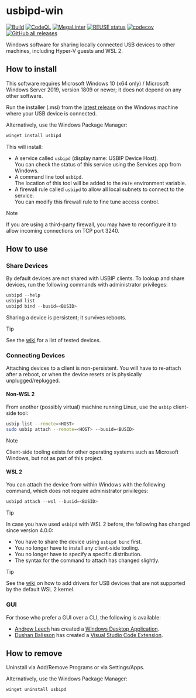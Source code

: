 <!--
SPDX-FileCopyrightText: 2020 Frans van Dorsselaer

SPDX-License-Identifier: GPL-3.0-only
-->

# usbipd-win

[![Build](https://github.com/dorssel/usbipd-win/workflows/Build/badge.svg?branch=master)](https://github.com/dorssel/usbipd-win/actions?query=workflow%3ABuild+branch%3Amaster)
[![CodeQL](https://github.com/dorssel/usbipd-win/workflows/CodeQL/badge.svg?branch=master)](https://github.com/dorssel/usbipd-win/actions?query=workflow%3ACodeQL+branch%3Amaster)
[![MegaLinter](https://github.com/dorssel/usbipd-win/workflows/MegaLinter/badge.svg?branch=master)](https://github.com/dorssel/usbipd-win/actions?query=workflow%3AMegaLinter+branch%3Amaster)
[![REUSE status](https://api.reuse.software/badge/github.com/dorssel/usbipd-win)](https://api.reuse.software/info/github.com/dorssel/usbipd-win)
[![codecov](https://codecov.io/gh/dorssel/usbipd-win/branch/master/graph/badge.svg?token=L0QI0AZRJI)](https://codecov.io/gh/dorssel/usbipd-win)
[![GitHub all releases](https://img.shields.io/github/downloads/dorssel/usbipd-win/total?logo=github)](https://github.com/dorssel/usbipd-win/releases)

Windows software for sharing locally connected USB devices to other machines, including Hyper-V guests and WSL 2.

## How to install

This software requires Microsoft Windows 10 (x64 only) / Microsoft Windows Server 2019, version 1809 or newer;
it does not depend on any other software.

Run the installer (.msi) from the [latest release](https://github.com/dorssel/usbipd-win/releases/latest)
on the Windows machine where your USB device is connected.

Alternatively, use the Windows Package Manager:

```powershell
winget install usbipd
```

This will install:

- A service called `usbipd` (display name: USBIP Device Host).\
  You can check the status of this service using the Services app from Windows.
- A command line tool `usbipd`.\
  The location of this tool will be added to the `PATH` environment variable.
- A firewall rule called `usbipd` to allow all local subnets to connect to the service.\
  You can modify this firewall rule to fine tune access control.

> [!NOTE]
> If you are using a third-party firewall, you may have to reconfigure it to allow
> incoming connections on TCP port 3240.

## How to use

### Share Devices

By default devices are not shared with USBIP clients.
To lookup and share devices, run the following commands with administrator privileges:

```powershell
usbipd --help
usbipd list
usbipd bind --busid=<BUSID>
```

Sharing a device is persistent; it survives reboots.

> [!TIP]
> See the [wiki](https://github.com/dorssel/usbipd-win/wiki/Tested-Devices) for a list of tested devices.

### Connecting Devices

Attaching devices to a client is non-persistent. You will have to re-attach after a reboot,
or when the device resets or is physically unplugged/replugged.

#### Non-WSL 2

From another (possibly virtual) machine running Linux, use the `usbip` client-side tool:

```bash
usbip list --remote=<HOST>
sudo usbip attach --remote=<HOST> --busid=<BUSID>
```

> [!NOTE]
> Client-side tooling exists for other operating systems such as Microsoft Windows, but not as part of this project.

#### WSL 2

You can attach the device from within Windows with the following command, which does not require administrator privileges:

```powershell
usbipd attach --wsl --busid=<BUSID>
```

> [!TIP]
> In case you have used `usbipd` with WSL 2 before, the following has changed since version 4.0.0:
> - You have to share the device using `usbipd bind` first.
> - You no longer have to install any client-side tooling.
> - You no longer have to specify a specific distribution.
> - The syntax for the command to attach has changed slightly.

> [!TIP]
> See the [wiki](https://github.com/dorssel/usbipd-win/wiki/WSL-support) on how to add drivers
> for USB devices that are not supported by the default WSL 2 kernel.

### GUI

For those who prefer a GUI over a CLI, the following is available:

- [Andrew Leech](https://github.com/andrewleech) has created a [Windows Desktop Application](https://gitlab.com/alelec/wsl-usb-gui).
- [Dushan Balisson](https://github.com/dushanabe) has created a [Visual Studio Code Extension](https://marketplace.visualstudio.com/items?itemName=thecreativedodo.usbip-connect).

## How to remove

Uninstall via Add/Remove Programs or via Settings/Apps.

Alternatively, use the Windows Package Manager:

```powershell
winget uninstall usbipd
```
